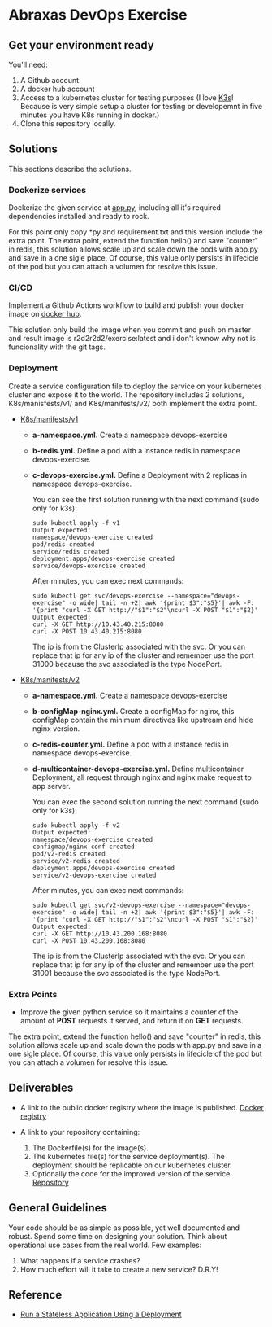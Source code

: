 # Abraxas DevOps Exercise

## Get your environment ready

You'll need:

1. A Github account
2. A docker hub account
3. Access to a kubernetes cluster for testing purposes (I love [K3s](https://github.com/rancher/k3s)! Because is very simple setup a cluster for testing or developemnt in five minutes you have K8s running in docker.)
4. Clone this repository locally.

## Solutions

This sections describe the solutions.


### Dockerize services

Dockerize the given service at [app.py](app.py), including all it's required dependencies installed and ready to rock.

For this point only copy *py and requirement.txt and this version include the extra point. 
The extra point, extend the function hello() and save "counter" in redis, this solution allows scale up and scale down the pods with app.py and save in a one sigle place. Of course, this value only persists in lifecicle of the pod but you can attach a volumen for resolve this issue.



### CI/CD

Implement a Github Actions workflow to build and publish your docker image on [docker hub](https://hub.docker.com/).

This solution only build the image when you commit and push on master and result image is r2d2r2d2/exercise:latest and i don't kwnow why not is funcionality with the git tags.

### Deployment

Create a service configuration file to deploy the service on your kubernetes cluster and expose it to the world.
The repository includes 2 solutions, K8s/manisfests/v1/ and K8s/manifests/v2/ both implement the extra point.

- [K8s/manifests/v1](https://github.com/arthur-rock/devops-exercise/tree/master/K8s/manifests/v1)
	- **a-namespace.yml.** Create a namespace devops-exercise
	- **b-redis.yml.** Define a pod with a instance redis in namespace devops-exercise.
	- **c-devops-exercise.yml.** Define a Deployment with 2 replicas in namespace devops-exercise. 
	
		You can see the first solution running with the next command (sudo only for k3s):
		```
		sudo kubectl apply -f v1
		Output expected:
		namespace/devops-exercise created
		pod/redis created
		service/redis created
		deployment.apps/devops-exercise created
		service/devops-exercise created
		```
		After minutes, you can exec next commands:
		```
		sudo kubectl get svc/devops-exercise --namespace="devops-exercise" -o wide| tail -n +2| awk '{print $3":"$5}'| awk -F: '{print "curl -X GET http://"$1":"$2"\ncurl -X POST "$1":"$2}'
		Output expected:
		curl -X GET http://10.43.40.215:8080
		curl -X POST 10.43.40.215:8080
		```
		The ip is from the ClusterIp associated with the svc. 
		Or you can replace that ip for any ip of the cluster and remember use the port 31000 because the svc associated is the type NodePort.

- [K8s/manifests/v2](https://github.com/arthur-rock/devops-exercise/tree/master/K8s/manifests/v2)
	- **a-namespace.yml.** Create a namespace devops-exercise
	- **b-configMap-nginx.yml.** Create a configMap for nginx, this configMap contain the minimum directives like upstream  and hide nginx version.
	- **c-redis-counter.yml.** Define a pod with a instance redis in namespace devops-exercise.
	- **d-multicontainer-devops-exercise.yml.** Define multicontainer Deployment, all request through nginx and nginx make request to app server.
	
		You can exec the second solution running the next command (sudo only for k3s):
		```
		sudo kubectl apply -f v2
		Output expected:
		namespace/devops-exercise created
		configmap/nginx-conf created
		pod/v2-redis created
		service/v2-redis created
		deployment.apps/devops-exercise created
		service/v2-devops-exercise created
		```
		After minutes, you can exec next commands:
		```
		sudo kubectl get svc/v2-devops-exercise --namespace="devops-exercise" -o wide| tail -n +2| awk '{print $3":"$5}'| awk -F: '{print "curl -X GET http://"$1":"$2"\ncurl -X POST "$1":"$2}'
		Output expected:
		curl -X GET http://10.43.200.168:8080
		curl -X POST 10.43.200.168:8080
		```
		The ip is from the ClusterIp associated with the svc. 
		Or you can replace that ip for any ip of the cluster and remember use the port 31001 because the svc associated is the type NodePort.
		
	  
  

  

### Extra Points

- Improve the given python service so it maintains a counter of the amount of **POST** requests it served, and return it on **GET** requests.

The extra point, extend the function hello() and save "counter" in redis, this solution allows scale up and scale down the pods with app.py and save in a one sigle place. Of course, this value only persists in lifecicle of the pod but you can attach a volumen for resolve this issue. 


## Deliverables

- A link to the public docker registry where the image is published.
  [Docker registry](https://hub.docker.com/repository/docker/r2d2r2d2/exercise)

- A link to your repository containing:

    1. The Dockerfile(s) for the image(s).
    2. The kubernetes file(s) for the service deployment(s). The deployment should be replicable on our kubernetes cluster.
    3. Optionally the code for the improved version of the service.
	[Repository](https://github.com/arthur-rock/devops-exercise)

## General Guidelines

Your code should be as simple as possible, yet well documented and robust.
Spend some time on designing your solution. Think about operational use cases from the real world. Few examples:

1. What happens if a service crashes?
2. How much effort will it take to create a new service? D.R.Y!

## Reference

- [Run a Stateless Application Using a Deployment](https://kubernetes.io/docs/tasks/run-application/run-stateless-application-deployment/)

